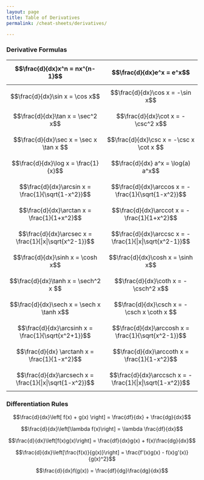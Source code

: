 ```yaml
---
layout: page
title: Table of Derivatives
permalink: /cheat-sheets/derivatives/

---
```




### Derivative Formulas

| $$\frac{d}{dx}x^n = nx^{n-1}$$                         | $$\frac{d}{dx}e^x = e^x$$                               |
| ------------------------------------------------------ | ------------------------------------------------------- |
| $$\frac{d}{dx}\sin x = \cos x$$                        | $$\frac{d}{dx}\cos x = -\sin x$$                        |
| $$\frac{d}{dx}\tan x = \sec^2 x$$                      | $$\frac{d}{dx}\cot x = -\csc^2 x$$                      |
| $$\frac{d}{dx}\sec x = \sec x \tan x $$                | $$\frac{d}{dx}\csc x = -\csc x \cot x $$                |
| $$\frac{d}{dx}\log x = \frac{1}{x}$$                   | $$\frac{d}{dx} a^x = \log(a) a^x$$                      |
| $$\frac{d}{dx}\arcsin x = \frac{1}{\sqrt{1-x^2}}$$     | $$\frac{d}{dx}\arccos x = -\frac{1}{\sqrt{1-x^2}}$$     |
| $$\frac{d}{dx}\arctan x = \frac{1}{1+x^2}$$            | $$\frac{d}{dx}\arccot x = -\frac{1}{1+x^2}$$            |
| $$\frac{d}{dx}\arcsec x = \frac{1}{\|x\|\sqrt{x^2-1}}$$  | $$\frac{d}{dx}\arccsc x = -\frac{1}{\|x\|\sqrt{x^2-1}}$$  |
| $$\frac{d}{dx}\sinh x = \cosh x$$                      | $$\frac{d}{dx}\cosh x = \sinh x$$                       |
| $$\frac{d}{dx}\tanh x = \sech^2 x $$                   | $$\frac{d}{dx}\coth x = -\csch^2 x$$                    |
| $$\frac{d}{dx}\sech x = \sech x \tanh x$$              | $$\frac{d}{dx}\csch x = -\csch x \coth x $$             |
| $$\frac{d}{dx}\arcsinh x = \frac{1}{\sqrt{x^2+1}}$$    | $$\frac{d}{dx}\arccosh x = \frac{1}{\sqrt{x^2-1}}$$     |
| $$\frac{d}{dx} \arctanh x = \frac{1}{1-x^2}$$          | $$\frac{d}{dx}\arccoth x = \frac{1}{1-x^2}$$            |
| $$\frac{d}{dx}\arcsech x = \frac{1}{\|x\|\sqrt{1-x^2}}$$ | $$\frac{d}{dx}\arccsch x = -\frac{1}{\|x\|\sqrt{1-x^2}}$$ |

### Differentiation Rules

$$\frac{d}{dx}\left[ f(x) + g(x) \right]  = \frac{df}{dx} + \frac{dg}{dx}$$

$$\frac{d}{dx}\left[\lambda f(x)\right] = \lambda \frac{df}{dx}$$

$$\frac{d}{dx}\left[f(x)g(x)\right] = \frac{df}{dx}g(x) + f(x)\frac{dg}{dx}$$

$$\frac{d}{dx}\left[\frac{f(x)}{g(x)}\right] = \frac{f'(x)g(x) - f(x)g'(x)}{g(x)^2}$$

$$\frac{d}{dx}f(g(x)) = \frac{df}{dg}\frac{dg}{dx}$$


